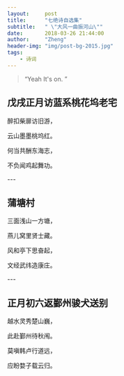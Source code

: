 ```yaml
---
layout:     post
title:      "七绝诗自选集"
subtitle:   " \"大风一曲振河山\""
date:       2018-03-26 21:44:00
author:     "Zheng"
header-img: "img/post-bg-2015.jpg"
tags:
    - 诗词
---
```


> “Yeah It's on. ”


## 戊戌正月访蓝系桃花坞老宅

醉扣柴扉访旧游，

云山墨墨桃坞红。

何当共酬东海志，

不负闻鸡起舞功。

<p id = "build"></p>
---

## 蒲塘村

三面浅山一方塘，

燕儿窝里贤士藏。

风和亭下思奋起，

文经武纬造康庄。

<p id = "build"></p>
---

## 正月初六返鄞州骏犬送别

越水灵秀楚山巍，

此赴鄞州待秋闱。

莫嗔韩卢行道远，

应盼婺子载云归。
